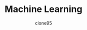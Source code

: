 ---
title: Machine Learning
author: clone95
description: Learn how to train and build powerful Machine Learning models and use them to make predictions about the future, that is the natural goal of a Data Science project.
---